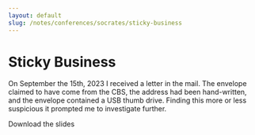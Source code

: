 ```yaml
---
layout: default
slug: /notes/conferences/socrates/sticky-business
---
```


Sticky Business
====

On September the 15th, 2023 I received a letter in the mail. The envelope claimed to have come from the CBS, the address had been hand-written, and the envelope contained a USB thumb drive. Finding this more or less suspicious it prompted me to investigate further.

Download the slides 